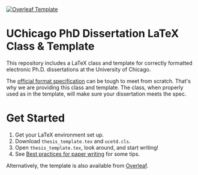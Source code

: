 [![Overleaf Template](https://img.shields.io/badge/Overleaf-Template-success?logo=overleaf)](https://www.overleaf.com/latex/templates/university-of-chicago-phd-dissertation-template/syvxgkqhvqqt)

UChicago PhD Dissertation LaTeX Class & Template
================================================

This repository includes a LaTeX class and template for
correctly formatted electronic Ph.D. dissertations at the University of Chicago.

The [official format specification][spec] can be tough to meet from scratch.
That's why we are providing this class and template. The class, when properly
used as in the template, will make sure your dissertation meets the spec.

[spec]: https://www.lib.uchicago.edu/documents/447/booklet2011.pdf "University-Wide Requirements for the Ph.D. Dissertation"

Get Started
===========

1. Get your LaTeX environment set up.
2. Download `thesis_template.tex` and `ucetd.cls`.
3. Open `thesis_template.tex`, look around, and start writing!
4. See [Best practices for paper writing](http://discuss.cs.uchicago.edu/writing) for some tips.

Alternatively, the template is also available from [Overleaf](https://www.overleaf.com/latex/templates/university-of-chicago-phd-dissertation-template/syvxgkqhvqqt).
